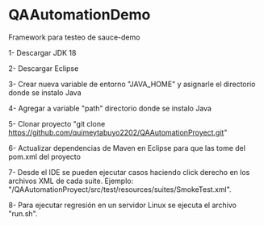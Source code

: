 # QAAutomationDemo
Framework para testeo de sauce-demo

1- Descargar JDK 18

2- Descargar Eclipse

3- Crear nueva variable de entorno "JAVA_HOME" y asignarle el directorio donde se instalo Java

4- Agregar a variable "path" directorio donde se instalo Java

5- Clonar proyecto "git clone https://github.com/quimeytabuyo2202/QAAutomationProyect.git"

6- Actualizar dependencias de Maven en Eclipse para que las tome del pom.xml del proyecto

7- Desde el IDE se pueden ejecutar casos haciendo click derecho en los archivos XML de cada suite. Ejemplo: "/QAAutomationProyect/src/test/resources/suites/SmokeTest.xml".

8- Para ejecutar regresión en un servidor Linux se ejecuta el archivo "run.sh".
